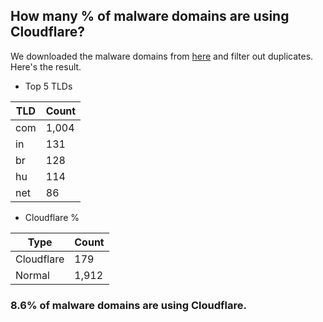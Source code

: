 ## How many % of malware domains are using Cloudflare?


We downloaded the malware domains from [here](https://urlhaus.abuse.ch) and filter out duplicates.
Here's the result.


[//]: # (start replacement)


- Top 5 TLDs

| TLD | Count |
| --- | --- |
| com | 1,004 |
| in | 131 |
| br | 128 |
| hu | 114 |
| net | 86 |


- Cloudflare %

| Type | Count |
| --- | --- |
| Cloudflare | 179 |
| Normal | 1,912 |


### 8.6% of malware domains are using Cloudflare.